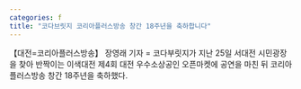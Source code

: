 ```yaml
---
categories: f
title: "코다브릿지 코리아플러스방송 창간 18주년을 축하합니다"
---
```

【대전=코리아플러스방송】 장영래 기자 = 코다부릿지가 지난 25일 서대전 시민광장을 찾아 반짝이는 이색대전 제4회 대전 우수소상공인 오픈마켓에 공연을 마친 뒤 코리아플러스방송 창간 18주년을 축하했다.